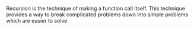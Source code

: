 Recursion is the technique of making a function call itself. This technique provides a way to break complicated problems down into simple problems which are easier to solve

